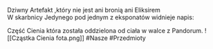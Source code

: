 Dziwny Artefakt ,który nie jest ani bronią ani Eliksirem  
W skarbnicy Jedynego pod jednym z eksponatów widnieje napis:

Część Cienia która została oddzielona od ciała w walce z Pandorum.
![[Cząstka Cienia fota.png]]
#Nasze #Przedmioty
